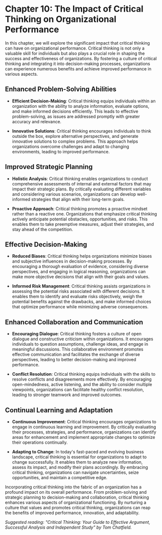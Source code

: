 Chapter 10: The Impact of Critical Thinking on Organizational Performance
=========================================================================

In this chapter, we will explore the significant impact that critical thinking can have on organizational performance. Critical thinking is not only a valuable skill for individuals but also plays a crucial role in shaping the success and effectiveness of organizations. By fostering a culture of critical thinking and integrating it into decision-making processes, organizations can experience numerous benefits and achieve improved performance in various aspects.

Enhanced Problem-Solving Abilities
----------------------------------

* **Efficient Decision-Making**: Critical thinking equips individuals within an organization with the ability to analyze information, evaluate options, and make informed decisions efficiently. This leads to effective problem-solving, as issues are addressed promptly with greater accuracy and relevance.

* **Innovative Solutions**: Critical thinking encourages individuals to think outside the box, explore alternative perspectives, and generate innovative solutions to complex problems. This approach helps organizations overcome challenges and adapt to changing environments, leading to improved performance.

Improved Strategic Planning
---------------------------

* **Holistic Analysis**: Critical thinking enables organizations to conduct comprehensive assessments of internal and external factors that may impact their strategic plans. By critically evaluating different variables and considering various scenarios, organizations can develop well-informed strategies that align with their long-term goals.

* **Proactive Approach**: Critical thinking promotes a proactive mindset rather than a reactive one. Organizations that emphasize critical thinking actively anticipate potential obstacles, opportunities, and risks. This enables them to take preemptive measures, adjust their strategies, and stay ahead of the competition.

Effective Decision-Making
-------------------------

* **Reduced Biases**: Critical thinking helps organizations minimize biases and subjective influences in decision-making processes. By encouraging a thorough evaluation of evidence, considering diverse perspectives, and engaging in logical reasoning, organizations can make more objective decisions that align with their goals and values.

* **Informed Risk Management**: Critical thinking assists organizations in assessing the potential risks associated with different decisions. It enables them to identify and evaluate risks objectively, weigh the potential benefits against the drawbacks, and make informed choices that optimize performance while minimizing adverse consequences.

Enhanced Collaboration and Communication
----------------------------------------

* **Encouraging Dialogue**: Critical thinking fosters a culture of open dialogue and constructive criticism within organizations. It encourages individuals to question assumptions, challenge ideas, and engage in meaningful discussions. This collaborative environment promotes effective communication and facilitates the exchange of diverse perspectives, leading to better decision-making and improved performance.

* **Conflict Resolution**: Critical thinking equips individuals with the skills to resolve conflicts and disagreements more effectively. By encouraging open-mindedness, active listening, and the ability to consider multiple viewpoints, organizations can facilitate healthy conflict resolution, leading to stronger teamwork and improved outcomes.

Continual Learning and Adaptation
---------------------------------

* **Continuous Improvement**: Critical thinking encourages organizations to engage in continuous learning and improvement. By critically evaluating their processes, strategies, and performance, organizations can identify areas for enhancement and implement appropriate changes to optimize their operations continually.

* **Adapting to Change**: In today's fast-paced and evolving business landscape, critical thinking is essential for organizations to adapt to change successfully. It enables them to analyze new information, assess its impact, and modify their plans accordingly. By embracing critical thinking, organizations can navigate uncertainties, seize opportunities, and maintain a competitive edge.

Incorporating critical thinking into the fabric of an organization has a profound impact on its overall performance. From problem-solving and strategic planning to decision-making and collaboration, critical thinking enhances various aspects of organizational functioning. By nurturing a culture that values and promotes critical thinking, organizations can reap the benefits of improved performance, innovation, and adaptability.

*Suggested reading: "Critical Thinking: Your Guide to Effective Argument, Successful Analysis and Independent Study" by Tom Chatfield.*
